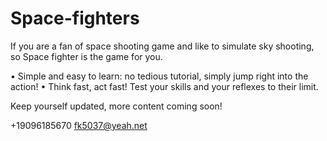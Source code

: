 # Space-fighters
If you are a fan of space shooting game and like to simulate sky shooting, so Space fighter is the game for you.

• Simple and easy to learn: no tedious tutorial, simply jump right into the action!
• Think fast, act fast! Test your skills and your reflexes to their limit.

Keep yourself updated, more content coming soon!

+19096185670  fk5037@yeah.net

